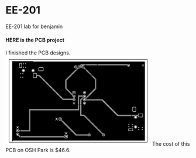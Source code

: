 # EE-201
EE-201 lab for benjamin
#### HERE is the PCB project
I finished the PCB designs.
![image info](./PCB.png)
The cost of this PCB on OSH Park is $46.6.